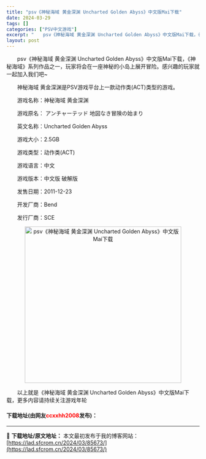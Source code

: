```yaml
---
title: "psv《神秘海域 黄金深渊 Uncharted Golden Abyss》中文版Mai下载"
date: 2024-03-29
tags: []
categories: ["PSV中文游戏"]
excerpt: "　　psv《神秘海域 黄金深渊 Uncharted Golden Abyss》中文版Mai下载，《神秘海域》系列作品之一，玩家将会在一座神秘的小岛上展开冒险。感兴趣的玩家就一起加入我们吧~ 　　神秘海域 黄金深渊是PSV游戏平台上一款动作类(ACT)类型的游戏。 　　游戏名称：神秘海域 黄金深渊 　&hellip;"
layout: post
---
```


 <p>　　psv《神秘海域 黄金深渊 Uncharted Golden Abyss》中文版Mai下载，《神秘海域》系列作品之一，玩家将会在一座神秘的小岛上展开冒险。感兴趣的玩家就一起加入我们吧~</p> <p>　　神秘海域 黄金深渊是PSV游戏平台上一款动作类(ACT)类型的游戏。</p> <p>　　游戏名称：神秘海域 黄金深渊</p> <p>　　游戏原名： アンチャーテッド 地図なき冒険の始まり</p> <p>　　英文名称：Uncharted Golden Abyss</p> <p>　　游戏大小：2.5GB</p> <p>　　游戏类型：动作类(ACT)</p> <p>　　游戏语言：中文</p> <p>　　游戏版本：中文版 破解版</p> <p>　　发售日期：2011-12-23</p> <p>　　开发厂商：Bend</p> <p>　　发行厂商：SCE</p> <p align="center"><img align="" border="0" src="https://lad.sfcrom.cn/wp-content/uploads/2024/03/20240329_660672db318c4.jpg" width="408" alt="psv《神秘海域 黄金深渊 Uncharted Golden Abyss》中文版Mai下载" /></p> <p>　　以上就是《神秘海域 黄金深渊 Uncharted Golden Abyss》中文版Mai下载，更多内容请持续关注游戏年轮</p> <p><h4>下载地址(由网友<font color="red">ccxxhh2008</font>发布)：</h4></p> 

---
📖 **下载地址/原文地址：** 本文最初发布于我的博客网站：[https://lad.sfcrom.cn/2024/03/85673/](https://lad.sfcrom.cn/2024/03/85673/)
